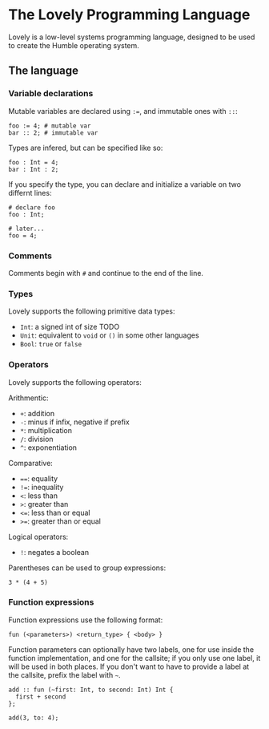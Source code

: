 # The Lovely Programming Language

Lovely is a low-level systems programming language, designed to be used to create the Humble operating system.

## The language

### Variable declarations

Mutable variables are declared using `:=`, and immutable ones with `::`:

```lovely
foo := 4; # mutable var
bar :: 2; # immutable var
```

Types are infered, but can be specified like so:

```lovely
foo : Int = 4;
bar : Int : 2;
```

If you specify the type, you can declare and initialize a variable on two differnt lines:

```lovely
# declare foo
foo : Int;

# later...
foo = 4;
```

### Comments

Comments begin with `#` and continue to the end of the line.

### Types

Lovely supports the following primitive data types:

- `Int`: a signed int of size TODO
- `Unit`: equivalent to `void` or `()` in some other languages
- `Bool`: `true` or `false`

### Operators

Lovely supports the following operators:

Arithmentic:
- `+`: addition
- `-`: minus if infix, negative if prefix
- `*`: multiplication
- `/`: division
- `^`: exponentiation

Comparative:
- `==`: equality
- `!=`: inequality
- `<`: less than
- `>`: greater than
- `<=`: less than or equal
- `>=`: greater than or equal

Logical operators:
- `!`: negates a boolean

Parentheses can be used to group expressions:

```lovely
3 * (4 + 5)
```

### Function expressions

Function expressions use the following format:

```lovely
fun (<parameters>) <return_type> { <body> }
```

Function parameters can optionally have two labels, one for use inside the function implementation, and one for the callsite; if you only use one label, it will be used in both places. If you don't want to have to provide a label at the callsite, prefix the label with `~`.

```lovely
add :: fun (~first: Int, to second: Int) Int {
  first + second
};

add(3, to: 4);
```
